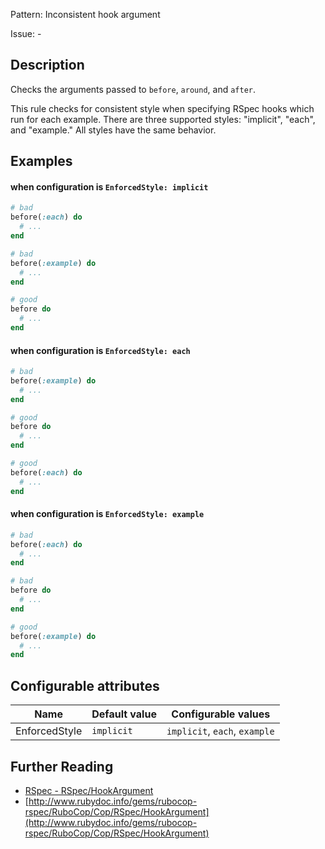 Pattern: Inconsistent hook argument

Issue: -

## Description

Checks the arguments passed to `before`, `around`, and `after`.

This rule checks for consistent style when specifying RSpec
hooks which run for each example. There are three supported
styles: "implicit", "each", and "example." All styles have
the same behavior.

## Examples

#### when configuration is `EnforcedStyle: implicit`

```ruby
# bad
before(:each) do
  # ...
end

# bad
before(:example) do
  # ...
end

# good
before do
  # ...
end
```
#### when configuration is `EnforcedStyle: each`

```ruby
# bad
before(:example) do
  # ...
end

# good
before do
  # ...
end

# good
before(:each) do
  # ...
end
```
#### when configuration is `EnforcedStyle: example`

```ruby
# bad
before(:each) do
  # ...
end

# bad
before do
  # ...
end

# good
before(:example) do
  # ...
end
```

## Configurable attributes

Name | Default value | Configurable values
--- | --- | ---
EnforcedStyle | `implicit` | `implicit`, `each`, `example`

## Further Reading

* [RSpec - RSpec/HookArgument](https://rubocop-rspec.readthedocs.io/en/latest/cops_rspec/#rspechookargument)
* [http://www.rubydoc.info/gems/rubocop-rspec/RuboCop/Cop/RSpec/HookArgument](http://www.rubydoc.info/gems/rubocop-rspec/RuboCop/Cop/RSpec/HookArgument)
